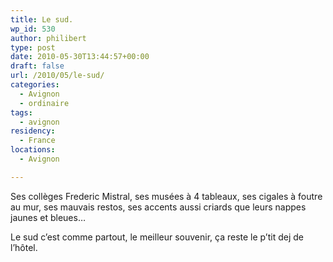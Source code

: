 ```yaml
---
title: Le sud.
wp_id: 530
author: philibert
type: post
date: 2010-05-30T13:44:57+00:00
draft: false
url: /2010/05/le-sud/
categories:
  - Avignon
  - ordinaire
tags:
  - avignon
residency:
  - France
locations:
  - Avignon

---
```

Ses collèges Frederic Mistral, ses musées à 4 tableaux, ses cigales à foutre au mur, ses mauvais restos, ses accents aussi criards que leurs nappes jaunes et bleues&#8230;

Le sud c&rsquo;est comme partout, le meilleur souvenir, ça reste le p&rsquo;tit dej de l&rsquo;hôtel.